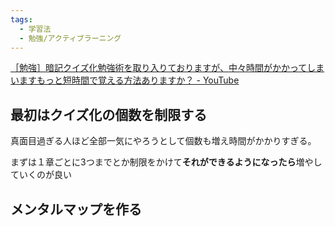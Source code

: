 ```yaml
---
tags:
  - 学習法
  - 勉強/アクティブラーニング
---
```

[［勉強］暗記クイズ化勉強術を取り入りておりますが、中々時間がかかってしまいますもっと短時間で覚える方法ありますか？ - YouTube](https://www.youtube.com/watch?app=desktop&v=4dnPV8tnTa8)

## 最初はクイズ化の個数を制限する

真面目過ぎる人ほど全部一気にやろうとして個数も増え時間がかかりすぎる。

まずは１章ごとに3つまでとか制限をかけて**それができるようになったら**増やしていくのが良い

## メンタルマップを作る
